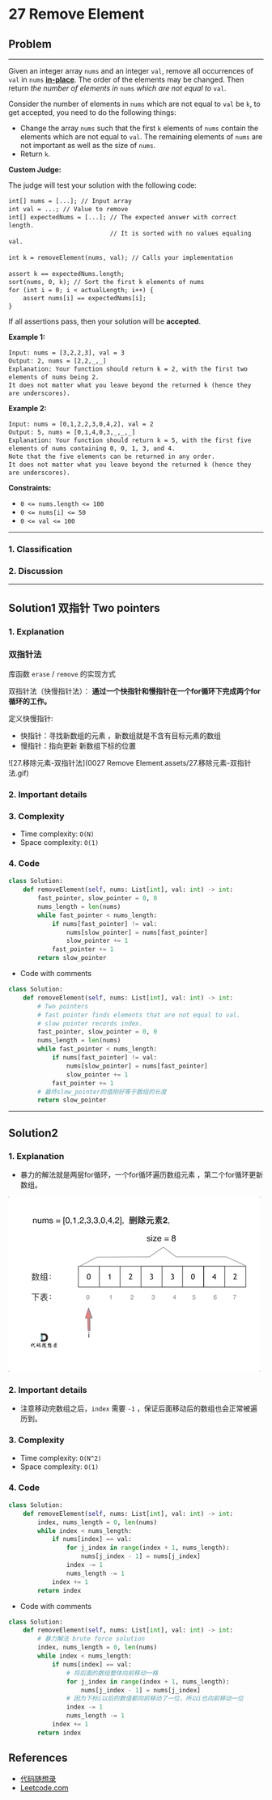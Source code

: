 # 27 Remove Element

## Problem

*****

Given an integer array `nums` and an integer `val`, remove all occurrences of `val` in `nums` [**in-place**](https://en.wikipedia.org/wiki/In-place_algorithm). The order of the elements may be changed. Then return *the number of elements in* `nums` *which are not equal to* `val`.

Consider the number of elements in `nums` which are not equal to `val` be `k`, to get accepted, you need to do the following things:

- Change the array `nums` such that the first `k` elements of `nums` contain the elements which are not equal to `val`. The remaining elements of `nums` are not important as well as the size of `nums`.
- Return `k`.

**Custom Judge:**

The judge will test your solution with the following code:

```
int[] nums = [...]; // Input array
int val = ...; // Value to remove
int[] expectedNums = [...]; // The expected answer with correct length.
                            // It is sorted with no values equaling val.

int k = removeElement(nums, val); // Calls your implementation

assert k == expectedNums.length;
sort(nums, 0, k); // Sort the first k elements of nums
for (int i = 0; i < actualLength; i++) {
    assert nums[i] == expectedNums[i];
}
```

If all assertions pass, then your solution will be **accepted**.

 

**Example 1:**

```
Input: nums = [3,2,2,3], val = 3
Output: 2, nums = [2,2,_,_]
Explanation: Your function should return k = 2, with the first two elements of nums being 2.
It does not matter what you leave beyond the returned k (hence they are underscores).
```

**Example 2:**

```
Input: nums = [0,1,2,2,3,0,4,2], val = 2
Output: 5, nums = [0,1,4,0,3,_,_,_]
Explanation: Your function should return k = 5, with the first five elements of nums containing 0, 0, 1, 3, and 4.
Note that the five elements can be returned in any order.
It does not matter what you leave beyond the returned k (hence they are underscores).
```

 

**Constraints:**

- `0 <= nums.length <= 100`
- `0 <= nums[i] <= 50`
- `0 <= val <= 100`

******

### 1. Classification



### 2. Discussion



*******

## Solution1 双指针 Two pointers

### 1. Explanation

### 双指针法

库函数 `erase` / `remove` 的实现方式

双指针法（快慢指针法）： **通过一个快指针和慢指针在一个for循环下完成两个for循环的工作。**

定义快慢指针:

- 快指针：寻找新数组的元素 ，新数组就是不含有目标元素的数组
- 慢指针：指向更新 新数组下标的位置

![27.移除元素-双指针法](0027 Remove Element.assets/27.移除元素-双指针法.gif)

### 2. Important details

### 3. Complexity

- Time complexity: `O(N)`
- Space complexity: `O(1)`



### 4. Code

```python
class Solution:
    def removeElement(self, nums: List[int], val: int) -> int:
        fast_pointer, slow_pointer = 0, 0
        nums_length = len(nums)
        while fast_pointer < nums_length:
            if nums[fast_pointer] != val:
                nums[slow_pointer] = nums[fast_pointer]
                slow_pointer += 1
            fast_pointer += 1
        return slow_pointer
```

- Code with comments

```python
class Solution:
    def removeElement(self, nums: List[int], val: int) -> int:
        # Two pointers
        # fast pointer finds elements that are not equal to val.
        # slow pointer records index.
        fast_pointer, slow_pointer = 0, 0
        nums_length = len(nums)
        while fast_pointer < nums_length:
            if nums[fast_pointer] != val:
                nums[slow_pointer] = nums[fast_pointer]
                slow_pointer += 1
            fast_pointer += 1
        # 最终slow_pointer的值刚好等于数组的长度
        return slow_pointer
```



********

## Solution2

### 1. Explanation

- 暴力的解法就是两层for循环，一个for循环遍历数组元素 ，第二个for循环更新数组。

![27.移除元素-暴力解法](0027%20Remove%20Element.assets/27.移除元素-暴力解法.gif)

### 2. Important details

- 注意移动完数组之后，`index` 需要 `-1` ，保证后面移动后的数组也会正常被遍历到。

### 3. Complexity

- Time complexity: `O(N^2)`
- Space complexity: `O(1)`

### 4. Code

```python
class Solution:
    def removeElement(self, nums: List[int], val: int) -> int:
        index, nums_length = 0, len(nums)
        while index < nums_length:
            if nums[index] == val:
                for j_index in range(index + 1, nums_length):
                    nums[j_index - 1] = nums[j_index]
                index -= 1
                nums_length -= 1
            index += 1
        return index
```

- Code with comments

```python
class Solution:
    def removeElement(self, nums: List[int], val: int) -> int:
        # 暴力解法 brute force solution
        index, nums_length = 0, len(nums)
        while index < nums_length:
            if nums[index] == val:
                # 将后面的数组整体向前移动一格
                for j_index in range(index + 1, nums_length):
                    nums[j_index - 1] = nums[j_index]
                # 因为下标i以后的数值都向前移动了一位，所以i也向前移动一位
                index -= 1
                nums_length -= 1
            index += 1
        return index
```



## References

- [代码随想录 ](https://github.com/youngyangyang04/leetcode-master)
- [Leetcode.com](https://leetcode.com/problemset/all/)
